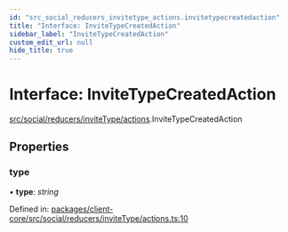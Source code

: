 ```yaml
---
id: "src_social_reducers_invitetype_actions.invitetypecreatedaction"
title: "Interface: InviteTypeCreatedAction"
sidebar_label: "InviteTypeCreatedAction"
custom_edit_url: null
hide_title: true
---
```


# Interface: InviteTypeCreatedAction

[src/social/reducers/inviteType/actions](../modules/src_social_reducers_invitetype_actions.md).InviteTypeCreatedAction

## Properties

### type

• **type**: *string*

Defined in: [packages/client-core/src/social/reducers/inviteType/actions.ts:10](https://github.com/xr3ngine/xr3ngine/blob/65dfcf39a/packages/client-core/src/social/reducers/inviteType/actions.ts#L10)
